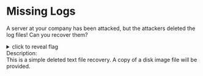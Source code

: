 # Missing Logs
A server at your company has been attacked, but the attackers deleted the log files! Can you recover them?
<details>
  <summary>click to reveal flag</summary>
  Flag: CTF(De13ted_But_N0t_G0n3)
</details>
Description:<br> 
This is a simple deleted text file recovery. A copy of a disk image file will be provided.
